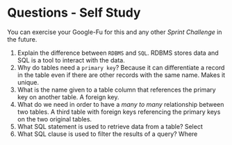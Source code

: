 # Questions - Self Study

You can exercise your Google-Fu for this and any other _Sprint Challenge_ in the future.

1.  Explain the difference between `RDBMS` and `SQL`.
RDBMS stores data and SQL is a tool to interact with the data.
1.  Why do tables need a `primary key`?
Because it can differentiate a record in the table even if there are other records with the same name. Makes it unique.
1.  What is the name given to a table column that references the primary key
    on another table.
A foreign key.
1.  What do we need in order to have a _many to many_ relationship between two
    tables.
A third table with foreign keys referencing the primary keys on the two original tables.
1.  What SQL statement is used to retrieve data from a table?
Select
1.  What SQL clause is used to filter the results of a query?
Where